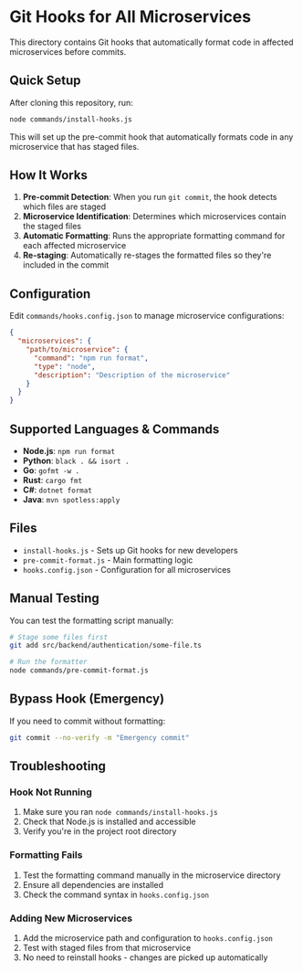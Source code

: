 # Git Hooks for All Microservices

This directory contains Git hooks that automatically format code in affected microservices before commits.

## Quick Setup

After cloning this repository, run:

```bash
node commands/install-hooks.js
```

This will set up the pre-commit hook that automatically formats code in any microservice that has staged files.

## How It Works

1. **Pre-commit Detection**: When you run `git commit`, the hook detects which files are staged
2. **Microservice Identification**: Determines which microservices contain the staged files
3. **Automatic Formatting**: Runs the appropriate formatting command for each affected microservice
4. **Re-staging**: Automatically re-stages the formatted files so they're included in the commit

## Configuration

Edit `commands/hooks.config.json` to manage microservice configurations:

```json
{
  "microservices": {
    "path/to/microservice": {
      "command": "npm run format",
      "type": "node",
      "description": "Description of the microservice"
    }
  }
}
```

## Supported Languages & Commands

- **Node.js**: `npm run format`
- **Python**: `black . && isort .`
- **Go**: `gofmt -w .`
- **Rust**: `cargo fmt`
- **C#**: `dotnet format`
- **Java**: `mvn spotless:apply`

## Files

- `install-hooks.js` - Sets up Git hooks for new developers
- `pre-commit-format.js` - Main formatting logic
- `hooks.config.json` - Configuration for all microservices

## Manual Testing

You can test the formatting script manually:

```bash
# Stage some files first
git add src/backend/authentication/some-file.ts

# Run the formatter
node commands/pre-commit-format.js
```

## Bypass Hook (Emergency)

If you need to commit without formatting:

```bash
git commit --no-verify -m "Emergency commit"
```

## Troubleshooting

### Hook Not Running

1. Make sure you ran `node commands/install-hooks.js`
2. Check that Node.js is installed and accessible
3. Verify you're in the project root directory

### Formatting Fails

1. Test the formatting command manually in the microservice directory
2. Ensure all dependencies are installed
3. Check the command syntax in `hooks.config.json`

### Adding New Microservices

1. Add the microservice path and configuration to `hooks.config.json`
2. Test with staged files from that microservice
3. No need to reinstall hooks - changes are picked up automatically
